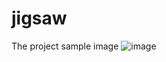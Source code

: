 # jigsaw
The project sample image
![image](https://user-images.githubusercontent.com/73189797/118463273-35d4b880-b71d-11eb-8a5e-d9fc340e4e6f.png)
